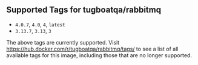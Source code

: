 ## Supported Tags for tugboatqa/rabbitmq

* `4.0.7`, `4.0`, `4`, `latest`
* `3.13.7`, `3.13`, `3`

The above tags are currently supported. Visit https://hub.docker.com/r/tugboatqa/rabbitmq/tags/ to see a list of all available tags for this image, including those that are no longer supported.
